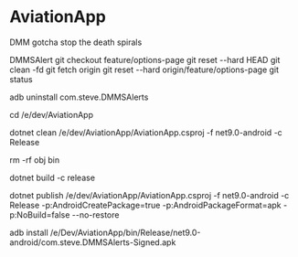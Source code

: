 # AviationApp

DMM gotcha stop the death spirals

DMMSAlert
git checkout feature/options-page
git reset --hard HEAD
git clean -fd
git fetch origin
git reset --hard origin/feature/options-page
git status


adb uninstall com.steve.DMMSAlerts



cd /e/dev/AviationApp

dotnet clean /e/dev/AviationApp/AviationApp.csproj -f net9.0-android -c Release

rm -rf obj bin

dotnet build -c release

dotnet publish /e/dev/AviationApp/AviationApp.csproj -f net9.0-android -c Release -p:AndroidCreatePackage=true -p:AndroidPackageFormat=apk -p:NoBuild=false --no-restore

adb install /e/Dev/AviationApp/bin/Release/net9.0-android/com.steve.DMMSAlerts-Signed.apk
